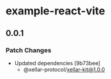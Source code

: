 # example-react-vite

## 0.0.1

### Patch Changes

- Updated dependencies [9b73bee]
  - @xellar-protocol/xellar-kit@1.0.0
